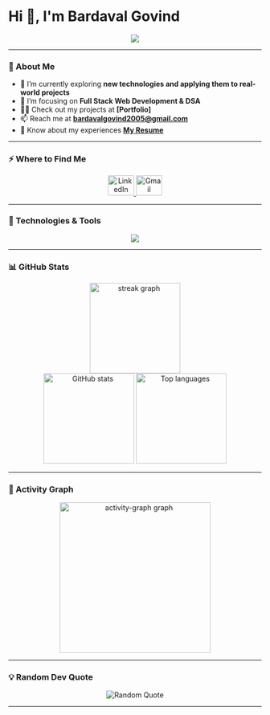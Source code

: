 # Hi 👋, I'm Bardaval Govind

<p align="center">
  <img src="https://readme-typing-svg.herokuapp.com?font=Fira+Code&weight=500&size=22&pause=1000&color=00C7D3&center=true&width=700&lines=BTech+in+Progress...+Debugging+Life+and+Code+Alike;Full-Stack+Developer" />
</p>




---

### 🚀 About Me
- 🔭 I’m currently exploring **new technologies and applying them to real-world projects**
- 🌱 I’m focusing on **Full Stack Web Development & DSA**
- 👨‍💻 Check out my projects at **[Portfolio]**
- 📫 Reach me at **bardavalgovind2005@gmail.com**
- 📄 Know about my experiences **[My Resume](https://drive.google.com/file/d/1ZEZtPM4YDpFSjuw9pTN7PNgJfwtjPdgT/view?usp=sharing)**

---

### ⚡️ Where to Find Me
<p align="center">
  <a href="https://www.linkedin.com/in/ayushpratapsingh1" target="_blank">
    <img src="https://raw.githubusercontent.com/maurodesouza/profile-readme-generator/master/src/assets/icons/social/linkedin/default.svg" width="52" height="40" alt="LinkedIn" />
  </a>
  <a href="mailto:ayushpratapds@gmail.com" target="_blank">
    <img src="https://raw.githubusercontent.com/maurodesouza/profile-readme-generator/master/src/assets/icons/social/gmail/default.svg" width="52" height="40" alt="Gmail" />
  </a>
</p>

---

### 🚀 Technologies & Tools
<p align="center">
  <img src="https://skillicons.dev/icons?i=js,ts,python,cpp,react,tailwind,nextjs,nodejs,express,mongodb,aws,docker,nginx,git,linux&theme=dark" />
</p>

---

### 📊 GitHub Stats
<p align="center">
  <img src="https://github-readme-streak-stats.herokuapp.com/?user=ayushpratapsingh1&theme=dark&hide_border=true" height="180" alt="streak graph" /><br>
  <img src="https://github-readme-stats.vercel.app/api?username=ayushpratapsingh1&show_icons=true&theme=dark&hide_border=true" height="180" alt="GitHub stats" />
  <img src="https://github-readme-stats.vercel.app/api/top-langs/?username=ayushpratapsingh1&layout=compact&theme=dark&hide_border=true" height="180" alt="Top languages" />
</p>

---

### 🚀 Activity Graph
<p align="center">
  <img src="https://github-readme-activity-graph.vercel.app/graph?username=ayushpratapsingh1&radius=16&theme=one-dark&area=true&order=5&hide_border=true" height="300" alt="activity-graph graph"  />
</p>

---

### 💡 Random Dev Quote
<p align="center">
  <img src="https://github-readme-quotes-bay.vercel.app/quote?theme=dark&font=Redressed&animation=grow_out_in" alt="Random Quote" />
</p>

---
